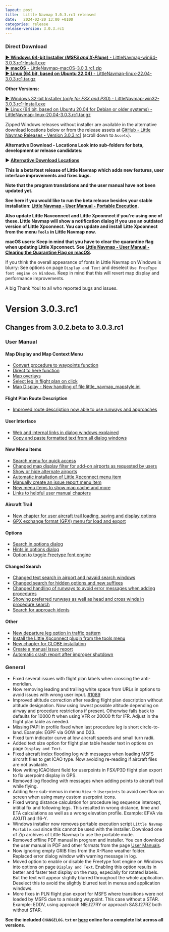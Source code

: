```yaml
---
layout: post
title:  Little Navmap 3.0.3.rc1 released
date:   2024-02-20 13:00 +0100
categories: release
release-version: 3.0.3.rc1
---
```


### Direct Download

[**► Windows 64-bit Installer \(*MSFS and X-Plane*\)** - LittleNavmap-win64-3.0.3.rc1-Install.exe](https://github.com/albar965/littlenavmap/releases/download/v3.0.3.rc1/LittleNavmap-win64-3.0.3.rc1-Install.exe)<br/>
[**► macOS** - LittleNavmap-macOS-3.0.3.rc1.zip](https://github.com/albar965/littlenavmap/releases/download/v3.0.3.rc1/LittleNavmap-macOS-3.0.3.rc1.zip)<br/>
[**► Linux \(64 bit, based on Ubuntu 22.04\)** - LittleNavmap-linux-22.04-3.0.3.rc1.tar.gz](https://github.com/albar965/littlenavmap/releases/download/v3.0.3.rc1/LittleNavmap-linux-22.04-3.0.3.rc1.tar.gz)

**Other Versions:**

[► Windows 32-bit Installer \(*only for FSX and P3D*\) - LittleNavmap-win32-3.0.3.rc1-Install.exe](https://github.com/albar965/littlenavmap/releases/download/v3.0.3.rc1/LittleNavmap-win32-3.0.3.rc1-Install.exe)<br/>
[► Linux \(64 bit, based on Ubuntu 20.04 for Debian or older systems\) - LittleNavmap-linux-20.04-3.0.3.rc1.tar.gz](https://github.com/albar965/littlenavmap/releases/download/v3.0.3.rc1/LittleNavmap-linux-20.04-3.0.3.rc1.tar.gz)

Zipped Windows releases without installer are available in the alternative download locations below or from the release assets at [GitHub - Little Navmap Releases - Version 3.0.3.rc1](https://github.com/albar965/littlenavmap/releases/v3.0.3.rc1) \(scroll down to `Assets`\).

**Alternative Download - Locations Look into sub-folders for beta, development or release candidates:**

**► [Alternative Download Locations](https://albar965.github.io/downloads.html)**

**This is a beta/test release of Little Navmap which adds new features, user interface improvements and fixes bugs.**

**Note that the program translations and the user manual have not been updated yet.**

**See here if you would like to run the beta release besides your stable installation:
[Little Navmap - User Manual - Portable Execution](https://www.littlenavmap.org/manuals/littlenavmap/release/latest/en/INSTALLATION.html#portable-execution).**

**Also update Little Navconnect and Little Xpconnect if you're using one of these.
Little Navmap will show a notification dialog if you use an outdated version of Little Xpconnect.
You can update and install Litte Xpconnect from the menu `Tools` in Little Navmap now.**

**macOS users: Keep in mind that you have to clear the quarantine flag when updating Little Xpconnect. See
[Little Navmap - User Manual - Clearing the Quarantine Flag on macOS](https://www.littlenavmap.org/manuals/littlenavmap/release/latest/en/XPCONNECT.html#clearing-the-quarantine-flag-on-macos).**

If you think the overall appearance of fonts in Little Navmap on Windows is blurry:
See options on page `Display and Text` and deselect `Use FreeType font engine on Windows`.
Keep in mind that this will revert map display and performance improvements.

A big Thank You! to all who reported bugs and issues.

# Version 3.0.3.rc1

## Changes from 3.0.2.beta to 3.0.3.rc1

### User Manual

#### Map Display and Map Context Menu

* [Convert procedure to waypoints function](https://www.littlenavmap.org/manuals/littlenavmap/release/3.0/en/MAPDISPLAY.html#convert-to-waypoints)
* [Direct to here function](https://www.littlenavmap.org/manuals/littlenavmap/release/3.0/en/MAPDISPLAY.html#direct-to-here)
* [Map overlays](https://www.littlenavmap.org/manuals/littlenavmap/release/3.0/en/MAPDISPLAY.html#overlays-map)
* [Select leg in flight plan on click](https://www.littlenavmap.org/manuals/littlenavmap/release/3.0/en/MAPDISPLAY.html#show-in-flight-plan)
* [Map Display - New handling of file little_navmap_mapstyle.ini](https://www.littlenavmap.org/manuals/littlenavmap/release/3.0/en/CUSTOMIZE.html#customize-map-display)

#### Flight Plan Route Description

* [Improved route description now able to use runways and approaches](https://www.littlenavmap.org/manuals/littlenavmap/release/3.0/en/ROUTEDESCR.html)

#### User Interface

* [Web and internal links in dialog windows explained](https://www.littlenavmap.org/manuals/littlenavmap/release/3.0/en/INTRO.html#links)
* [Copy and paste formatted text from all dialog windows](https://www.littlenavmap.org/manuals/littlenavmap/release/3.0/en/INTRO.html#copy-and-paste)

#### New Menu Items

* [Search menu for quick access](https://www.littlenavmap.org/manuals/littlenavmap/release/3.0/en/MENUS.html#search-menu)
* [Changed map display filter for add-on airports as requested by users](https://www.littlenavmap.org/manuals/littlenavmap/release/3.0/en/MENUS.html#add-on)
* [Show or hide alternate airports](https://www.littlenavmap.org/manuals/littlenavmap/release/3.0/en/MENUS.html#show-alternate-airports)
* [Automatic installation of Little Xpconnect menu item](https://www.littlenavmap.org/manuals/littlenavmap/release/3.0/en/MENUS.html#install-xpconnect)
* [Manually create an issue report menu item](https://www.littlenavmap.org/manuals/littlenavmap/release/3.0/en/MENUS.html#create-issue-report)
* [New menu items to show map cache and more](https://www.littlenavmap.org/manuals/littlenavmap/release/3.0/en/MENUS.html#files-and-directories)
* [Links to helpful user manual chapters](https://www.littlenavmap.org/manuals/littlenavmap/release/3.0/en/MENUS.html#help-chapters)

#### Aircraft Trail

* [New chapter for user aircraft trail loading, saving and display options](https://www.littlenavmap.org/manuals/littlenavmap/release/3.0/en/AIRCRAFTTRAIL.html)
* [GPX exchange format (GPX) menu for load and export](https://www.littlenavmap.org/manuals/littlenavmap/release/3.0/en/MENUS.html#menu-gpx)

#### Options

* [Search in options dialog](https://www.littlenavmap.org/manuals/littlenavmap/release/3.0/en/OPTIONS.html#options-search)
* [Hints in options dialog](https://www.littlenavmap.org/manuals/littlenavmap/release/3.0/en/OPTIONS.html#options-hints)
* [Option to toggle Freetype font engine](https://www.littlenavmap.org/manuals/littlenavmap/release/3.0/en/OPTIONS.html#options-freetype)

#### Changed Search

* [Changed text search in airport and navaid search windows](https://www.littlenavmap.org/manuals/littlenavmap/release/3.0/en/SEARCH.html)
* [Changed search for hidden options and new suffixes](https://www.littlenavmap.org/manuals/littlenavmap/release/3.0/en/SEARCH.html#menu-button-search)
* [Changed handling of runways to avoid error messages when adding procedures](https://www.littlenavmap.org/manuals/littlenavmap/release/3.0/en/SEARCHPROCS.html#procedure-runways)
* [Showing preferred runways as well as head and cross winds in procedure search](https://www.littlenavmap.org/manuals/littlenavmap/release/3.0/en/SEARCHPROCS.html#procedure-preferred-runways)
* [Search for approach idents](https://www.littlenavmap.org/manuals/littlenavmap/release/3.0/en/SEARCHPROCS.html#filter-ident-procs)

#### Other

* [New departure leg option in traffic pattern](https://www.littlenavmap.org/manuals/littlenavmap/release/3.0/en/TRAFFICPATTERN.html)
* [Install the Little Xpconnect plugin from the tools menu](https://www.littlenavmap.org/manuals/littlenavmap/release/3.0/en/XPCONNECT.html#xpconnect-installation)
* [New chapter for GLOBE installation](https://www.littlenavmap.org/manuals/littlenavmap/release/3.0/en/GLOBE.html)
* [Create a manual issue report](https://www.littlenavmap.org/manuals/littlenavmap/release/3.0/en/ISSUEREPORT.html)
* [Automatic crash report after improper shutdown](https://www.littlenavmap.org/manuals/littlenavmap/release/3.0/en/CRASHREPORT.html)

### General

* Fixed several issues with flight plan labels when crossing the anti-meridian.
* Now removing leading and trailing white space from URLs in options to avoid issues with wrong
  user input. [#1089](https://github.com/albar965/littlenavmap/issues/1089)
* Improved altitude correction after reading flight plan description without altitude designation.
  Now using lowest possible altitude depending on airway and procedure restrictions if present.
  Otherwise falls back to defaults for 10000 ft when using VFR or 20000 ft for IFR. Adjust in the
  flight plan table as needed.
* Missing PAPI in profile fixed when last procedure leg is short circle-to-land.
  Example: EGPF via GOW and D23.
* Fixed turn indicator curve at low aircraft speeds and small turn radii.
* Added text size option for flight plan table header text in options on page `Display and Text`.
* Fixed aircraft index flooding log with messages when loading MSFS aircraft files to get ICAO type.
  Now avoiding re-reading if aircraft files are not available.
* Now writing ICAOIdent field for userpoints in FSX/P3D flight plan export to fix userpoint display
  in GPS.
* Removed log flooding with messages when adding points to aircraft trail while flying.
* Adding `More` sub-menus in menu `View` -> `Userpoints` to avoid overflow on screen when using many
  custom userpoint icons.
* Fixed wrong distance calculation for procedure leg sequence intercept, intitial fix and following legs.
  This resulted in wrong distance, time and ETA calculations as well as a wrong elevation profile.
  Example: EFVA via AXUTI and I16-Y.
* Windows installer now removes portable execution script `Little Navmap Portable.cmd` since this cannot
  be used with the installer. Download one of Zip archives of Little Navmap to use the portable mode.
* Removed offline PDF manual in program and installer. You can download the user manual in PDF and other
  formats from the page [User Manuals](https://albar965.github.io/manuals.html).
* Now ignoring empty GRIB files from the X-Plane weather folder. Replaced error dialog window with
  warning message in log.
* Moved option to enable or disable the Freetype font engine on Windows into options on page `Display and Text`.
  Enabling this option results in better and faster text display on the map, especially for rotated labels.
  But the text will appear slightly blurred throughout the whole application. Deselect this to
  avoid the slightly blurred text in menus and application windows.
* More fixes in PLN flight plan export for MSFS where transitions were not loaded by MSFS due to a missing
  waypoint. This case without a STAR. Example: EDDV, using approach NIE.I27RY or approach SAS.I27RZ both
  without STAR.

**See the included `CHANGELOG.txt` or [here](https://github.com/albar965/littlenavmap/blob/v3.0.3.rc1/CHANGELOG.txt) online for a complete list across all versions.**
